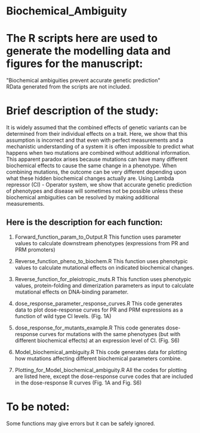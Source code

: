 # Biochemical_Ambiguity
# The R scripts here are used to generate the modelling data and figures for the manuscript: 
"Biochemical ambiguities prevent accurate genetic prediction"  
RData generated from the scripts are not included.  

# Brief description of the study: 
It is widely assumed that the combined effects of genetic variants can be determined from their individual effects on a trait. Here, we show that this assumption is incorrect and that even with perfect measurements and a mechanistic understanding of a system it is often impossible to predict what happens when two mutations are combined without additional information.  This apparent paradox arises because mutations can have many different biochemical effects to cause the same change in a phenotype. When combining mutations, the outcome can be very different depending upon what these hidden biochemical changes actually are.  Using Lambda repressor (CI) - Operator system, we show that accurate genetic prediction of phenotypes and disease will sometimes not be possible unless these biochemical ambiguities can be resolved by making additional measurements.


## Here is the description for each function: 

1) Forward_function_param_to_Output.R 
This function uses parameter values to calculate downstream phenotypes (expressions from PR and PRM promoters)

2) Reverse_function_pheno_to_biochem.R
This function uses phenotypic values to calculate mutational effects on indicated biochemical changes.  

3) Reverse_function_for_pleiotropic_muts.R
This function uses phenotypic values, protein-folding and dimerization parameters as input to calculate mutational effects on DNA-binding parameter.   

4) dose_response_parameter_response_curves.R
This code generates data to plot dose-response curves for PR and PRM expressions as a function of wild type CI levels. 
(Fig. 1A)

5) dose_response_for_mutants_example.R 
This code generates dose-response curves for mutations with the same phenotypes (but with different biochemical effects) at an expression level of CI. 
(Fig. S6)

6) Model_biochemical_ambiguity.R 
This code generates data for plotting how mutations affecting different biochemical parameters combine. 

7) Plotting_for_Model_biochemical_ambiguity.R
All the codes for plotting are listed here, except the dose-response curve codes that are included in the dose-response R curves (Fig. 1A and Fig. S6)

# To be noted: 
Some functions may give errors but it can be safely ignored. 
